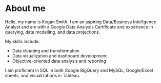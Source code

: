 # About me

Hello, my name is Kegan Smith. I am an aspiring Data/Business Intelligence Analyst and am with a Google Data Analysis Certificate and experience in querying, data modelling, and data projections.

My skills include:
  - Data cleaning and transformation
  - Data visualization and dashboard development
  - Objective-oriented data analysis and reporting

I am proficient in SQL in both Google BigQuery and MySQL, Google/Excel sheets, and visualizations in Tableau.
